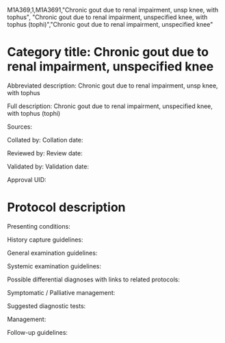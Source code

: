 M1A369,1,M1A3691,"Chronic gout due to renal impairment, unsp knee, with tophus", "Chronic gout due to renal impairment, unspecified knee, with tophus (tophi)","Chronic gout due to renal impairment, unspecified knee"
# Category title: Chronic gout due to renal impairment, unspecified knee

Abbreviated description: Chronic gout due to renal impairment, unsp knee, with tophus

Full description: Chronic gout due to renal impairment, unspecified knee, with tophus (tophi)

Sources:

Collated by:
Collation date:

Reviewed by:
Review date:

Validated by:
Validation date:

Approval UID:

# Protocol description

Presenting conditions:

History capture guidelines:

General examination guidelines:

Systemic examination guidelines:

Possible differential diagnoses with links to related protocols:

Symptomatic / Palliative management:

Suggested diagnostic tests:

Management:

Follow-up guidelines:
